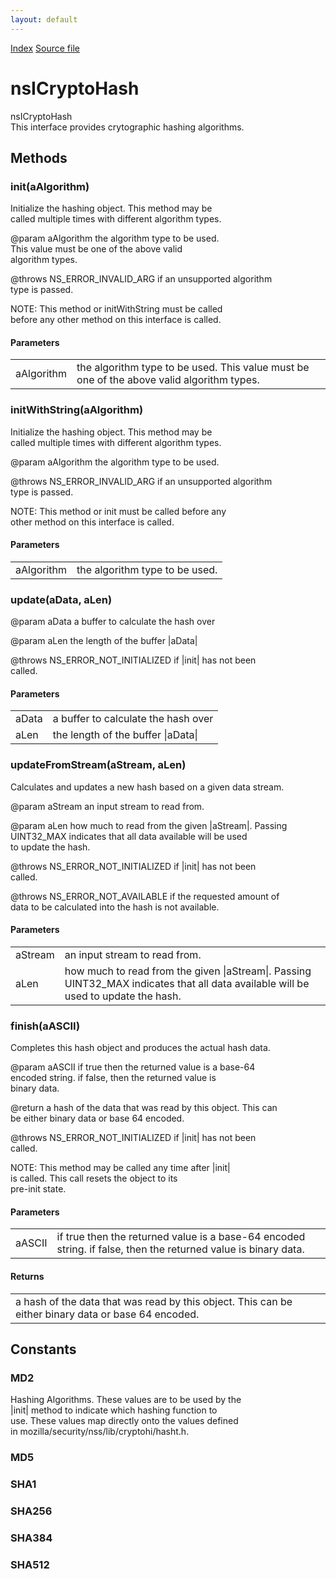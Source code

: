 ```yaml
---
layout: default
---
```

<div id='links'><a href="../index.html">Index</a>
<a href="http://dxr.mozilla.org/mozilla-central/source/netwerk/base/public/nsICryptoHash.idl">Source file</a>
</div>

# nsICryptoHash #
  
nsICryptoHash  
This interface provides crytographic hashing algorithms.  
  

## Methods ##

### init(aAlgorithm) ###
  
Initialize the hashing object. This method may be  
called multiple times with different algorithm types.  
  
@param aAlgorithm the algorithm type to be used.  
       This value must be one of the above valid  
       algorithm types.  
  
@throws NS_ERROR_INVALID_ARG if an unsupported algorithm  
        type is passed.  
  
NOTE: This method or initWithString must be called  
      before any other method on this interface is called.  
  

#### Parameters ####

<table>

<tr>
<td>aAlgorithm</td>
<td>the algorithm type to be used.  
       This value must be one of the above valid  
       algorithm types.  
</td>
</tr>

</table>

### initWithString(aAlgorithm) ###
  
Initialize the hashing object. This method may be  
called multiple times with different algorithm types.  
  
@param aAlgorithm the algorithm type to be used.  
  
@throws NS_ERROR_INVALID_ARG if an unsupported algorithm  
        type is passed.  
  
NOTE: This method or init must be called before any  
      other method on this interface is called.  
  

#### Parameters ####

<table>

<tr>
<td>aAlgorithm</td>
<td>the algorithm type to be used.  
</td>
</tr>

</table>

### update(aData, aLen) ###
  
@param aData a buffer to calculate the hash over  
  
@param aLen the length of the buffer |aData|  
  
@throws NS_ERROR_NOT_INITIALIZED if |init| has not been   
        called.  
  

#### Parameters ####

<table>

<tr>
<td>aData</td>
<td>a buffer to calculate the hash over  
</td>
</tr>

<tr>
<td>aLen</td>
<td>the length of the buffer |aData|  
</td>
</tr>

</table>

### updateFromStream(aStream, aLen) ###
  
Calculates and updates a new hash based on a given data stream.  
  
@param aStream an input stream to read from.  
  
@param aLen how much to read from the given |aStream|.  Passing  
       UINT32_MAX indicates that all data available will be used   
       to update the hash.   
  
@throws NS_ERROR_NOT_INITIALIZED if |init| has not been   
        called.  
  
@throws NS_ERROR_NOT_AVAILABLE if the requested amount of   
        data to be calculated into the hash is not available.  
  
  

#### Parameters ####

<table>

<tr>
<td>aStream</td>
<td>an input stream to read from.  
</td>
</tr>

<tr>
<td>aLen</td>
<td>how much to read from the given |aStream|.  Passing  
       UINT32_MAX indicates that all data available will be used   
       to update the hash.   
</td>
</tr>

</table>

### finish(aASCII) ###
  
Completes this hash object and produces the actual hash data.  
  
@param aASCII if true then the returned value is a base-64   
       encoded string.  if false, then the returned value is  
       binary data.    
  
@return a hash of the data that was read by this object.  This can  
        be either binary data or base 64 encoded.  
  
@throws NS_ERROR_NOT_INITIALIZED if |init| has not been   
        called.  
  
NOTE: This method may be called any time after |init|  
      is called.  This call resets the object to its  
      pre-init state.  
  

#### Parameters ####

<table>

<tr>
<td>aASCII</td>
<td>if true then the returned value is a base-64   
       encoded string.  if false, then the returned value is  
       binary data.    
</td>
</tr>

</table>

#### Returns ####

<table>

<tr>
<td>a hash of the data that was read by this object.  This can  
        be either binary data or base 64 encoded.  
</td>
</tr>

</table>

## Constants ##

### MD2 ###
  
Hashing Algorithms.  These values are to be used by the  
|init| method to indicate which hashing function to  
use.  These values map directly onto the values defined  
in mozilla/security/nss/lib/cryptohi/hasht.h.  
  

### MD5 ###

### SHA1 ###

### SHA256 ###

### SHA384 ###

### SHA512 ###
